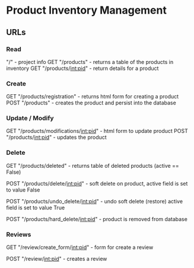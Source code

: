 # Product Inventory Management

## URLs

### Read
"/" - project info
GET "/products" - returns a table of the products in inventory
GET "/products/<int:pid>" - return details for a product

### Create
GET "/products/registration" - returns html form for creating a product
POST "/products" - creates the product and persist into the database

### Update / Modify
GET "/products/modifications/<int:pid>" - html form to update product
POST "/products/<int:pid>" - updates the product

### Delete
GET "/products/deleted" - returns table of deleted products (active == False)

POST "/products/delete/<int:pid>" - soft delete on product, active field is set to value False

POST "/products/undo_delete/<int:pid>" - undo soft delete (restore) active field is set to value True

POST "/products/hard_delete/<int:pid>" - product is removed from database

### Reviews
GET "/review/create_form/<int:pid>" - form for create a review

POST "/review/<int:pid>" - creates a review